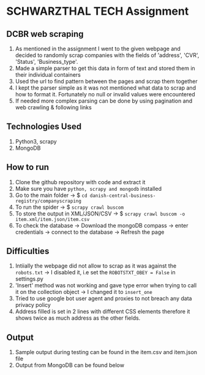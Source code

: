 # SCHWARZTHAL TECH Assignment

## DCBR web scraping
1. As mentioned in the assignment I went to the given webpage and decided to randomly scrap companies with the fields of 'address', 'CVR', 'Status', 'Business_type'. 
2. Made a simple parser to get this data in form of text and stored them in their individual containers
3. Used the url to find pattern between the pages and scrap them together
4. I kept the parser simple as it was not mentioned what data to scrap and how to format it. Fortunately no null or invalid values were encountered
5. If needed more complex parsing can be done by using pagination and web crawling & following links

## Technologies Used
1. Python3, scrapy
2. MongoDB

## How to run
1. Clone the github repository with code and extract it
2. Make sure you have ```python, scrapy and mongodb``` installed
3. Go to the main folder -> $ ```cd danish-central-business-registry/companyscraping```
4. To run the spider -> $ ```scrapy crawl buscom```
5. To store the output in XML/JSON/CSV -> $ ```scrapy crawl buscom -o item.xml/item.json/item.csv```
6. To check the database -> Download the mongoDB compass -> enter credentials -> connect to the database -> Refresh the page

## Difficulties
1. Intiially the webpage did not allow to scrap as it was against the ```robots.txt``` -> I disabled it, i.e set the ```ROBOTSTXT_OBEY = False``` in settings.py
2. 'Insert' method was not working and gave type error when trying to call it on the collection object -> I changed it to ```insert_one```
3. Tried to use google bot user agent and proxies to not breach any data privacy policy
4. Address filled is set in 2 lines with different CSS elements therefore it shows twice as much address as the other fields. 

## Output
1. Sample output during testing can be found in the item.csv and item.json file
2. Output from MongoDB can be found below

